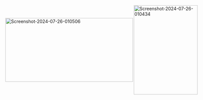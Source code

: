 <div style="display: flex; justify-content: space-around; align-items: center;">
    <a href="https://ibb.co/DG7zLBh" style="display: flex; justify-content: space-evenly; align-items: center;">
        <img width="400" height="200" src="https://i.ibb.co/VHvJ3FR/Screenshot-2024-07-26-010506.png" alt="Screenshot-2024-07-26-010506"/>
    </a>
    <a href="https://imgbb.com/" style="display: flex; justify-content: space-around; align-items: center;">
        <img width="200" align="right" height="280" src="https://i.ibb.co/j9tNCC2/Screenshot-2024-07-26-010434.png" alt="Screenshot-2024-07-26-010434"/>
    </a>
</div>
